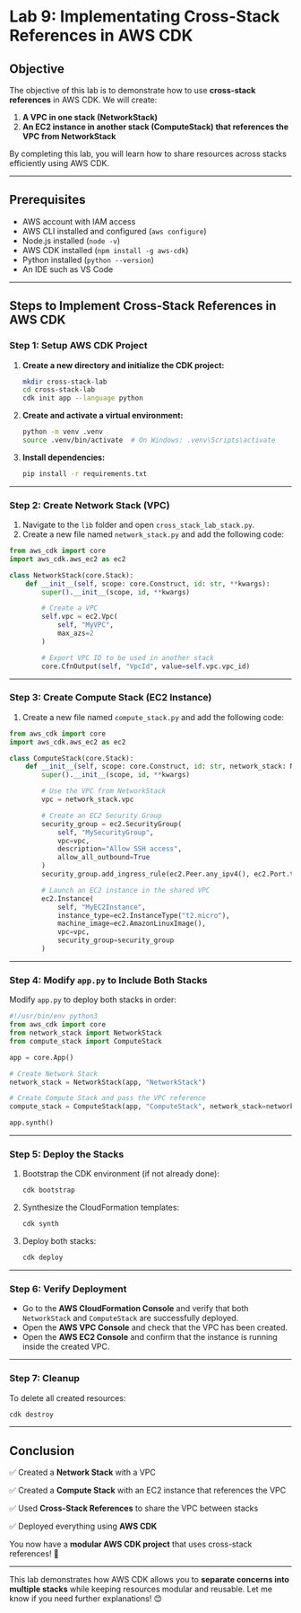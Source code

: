 # **Lab 9: Implementating Cross-Stack References in AWS CDK**

## **Objective**
The objective of this lab is to demonstrate how to use **cross-stack references** in AWS CDK. We will create:  
1. **A VPC in one stack (NetworkStack)**  
2. **An EC2 instance in another stack (ComputeStack) that references the VPC from NetworkStack**  

By completing this lab, you will learn how to share resources across stacks efficiently using AWS CDK.

---

## **Prerequisites**
- AWS account with IAM access  
- AWS CLI installed and configured (`aws configure`)  
- Node.js installed (`node -v`)  
- AWS CDK installed (`npm install -g aws-cdk`)  
- Python installed (`python --version`)  
- An IDE such as VS Code  

---

## **Steps to Implement Cross-Stack References in AWS CDK**

### **Step 1: Setup AWS CDK Project**
1. **Create a new directory and initialize the CDK project:**
   ```sh
   mkdir cross-stack-lab
   cd cross-stack-lab
   cdk init app --language python
   ```
2. **Create and activate a virtual environment:**
   ```sh
   python -m venv .venv
   source .venv/bin/activate  # On Windows: .venv\Scripts\activate
   ```
3. **Install dependencies:**
   ```sh
   pip install -r requirements.txt
   ```

---

### **Step 2: Create Network Stack (VPC)**
1. Navigate to the `lib` folder and open `cross_stack_lab_stack.py`.  
2. Create a new file named `network_stack.py` and add the following code:  

```python
from aws_cdk import core
import aws_cdk.aws_ec2 as ec2

class NetworkStack(core.Stack):
    def __init__(self, scope: core.Construct, id: str, **kwargs):
        super().__init__(scope, id, **kwargs)

        # Create a VPC
        self.vpc = ec2.Vpc(
            self, "MyVPC",
            max_azs=2
        )

        # Export VPC ID to be used in another stack
        core.CfnOutput(self, "VpcId", value=self.vpc.vpc_id)
```

---

### **Step 3: Create Compute Stack (EC2 Instance)**
1. Create a new file named `compute_stack.py` and add the following code:

```python
from aws_cdk import core
import aws_cdk.aws_ec2 as ec2

class ComputeStack(core.Stack):
    def __init__(self, scope: core.Construct, id: str, network_stack: NetworkStack, **kwargs):
        super().__init__(scope, id, **kwargs)

        # Use the VPC from NetworkStack
        vpc = network_stack.vpc

        # Create an EC2 Security Group
        security_group = ec2.SecurityGroup(
            self, "MySecurityGroup",
            vpc=vpc,
            description="Allow SSH access",
            allow_all_outbound=True
        )
        security_group.add_ingress_rule(ec2.Peer.any_ipv4(), ec2.Port.tcp(22), "Allow SSH access")

        # Launch an EC2 instance in the shared VPC
        ec2.Instance(
            self, "MyEC2Instance",
            instance_type=ec2.InstanceType("t2.micro"),
            machine_image=ec2.AmazonLinuxImage(),
            vpc=vpc,
            security_group=security_group
        )
```

---

### **Step 4: Modify `app.py` to Include Both Stacks**
Modify `app.py` to deploy both stacks in order:

```python
#!/usr/bin/env python3
from aws_cdk import core
from network_stack import NetworkStack
from compute_stack import ComputeStack

app = core.App()

# Create Network Stack
network_stack = NetworkStack(app, "NetworkStack")

# Create Compute Stack and pass the VPC reference
compute_stack = ComputeStack(app, "ComputeStack", network_stack=network_stack)

app.synth()
```

---

### **Step 5: Deploy the Stacks**
1. Bootstrap the CDK environment (if not already done):
   ```sh
   cdk bootstrap
   ```
2. Synthesize the CloudFormation templates:
   ```sh
   cdk synth
   ```
3. Deploy both stacks:
   ```sh
   cdk deploy
   ```

---

### **Step 6: Verify Deployment**
- Go to the **AWS CloudFormation Console** and verify that both `NetworkStack` and `ComputeStack` are successfully deployed.  
- Open the **AWS VPC Console** and check that the VPC has been created.  
- Open the **AWS EC2 Console** and confirm that the instance is running inside the created VPC.  

---

### **Step 7: Cleanup**
To delete all created resources:
```sh
cdk destroy
```

---

## **Conclusion**
✅ Created a **Network Stack** with a VPC  

✅ Created a **Compute Stack** with an EC2 instance that references the VPC  

✅ Used **Cross-Stack References** to share the VPC between stacks  

✅ Deployed everything using **AWS CDK**  

You now have a **modular AWS CDK project** that uses cross-stack references! 🚀  

---

This lab demonstrates how AWS CDK allows you to **separate concerns into multiple stacks** while keeping resources modular and reusable. Let me know if you need further explanations! 😊